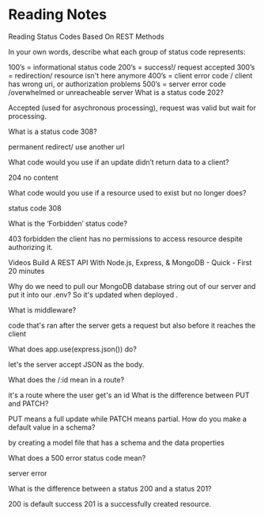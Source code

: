 # Reading Notes
Reading
Status Codes Based On REST Methods

In your own words, describe what each group of status code represents:

100’s = informational status code
200’s = success!/ request accepted
300’s = redirection/ resource isn't here anymore
400’s = client error code / client has wrong uri, or authorization problems
500’s = server error code /overwhelmed or unreacheable server
What is a status code 202?

Accepted (used for asychronous processing), request was valid but wait for processing.

What is a status code 308?

permanent redirect/ use another url

What code would you use if an update didn’t return data to a client?

204 no content

What code would you use if a resource used to exist but no longer does?

status code 308

What is the ‘Forbidden’ status code?

403 forbidden the client has no permissions to access resource despite authorizing it.

Videos
Build A REST API With Node.js, Express, & MongoDB - Quick - First 20 minutes

Why do we need to pull our MongoDB database string out of our server and put it into our .env?
So it's updated when deployed .

What is middleware?

code that's ran after the server gets a request but also before it reaches the client

What does app.use(express.json()) do?

let's the server accept JSON as the body.

What does the /:id mean in a route?

it's a route where the user get's an id
What is the difference between PUT and PATCH?

PUT means a full update while PATCH means partial.
How do you make a default value in a schema?

by creating a model file that has a schema and the data properties

What does a 500 error status code mean?

server error

What is the difference between a status 200 and a status 201?

200 is default success 201 is a successfully created resource.